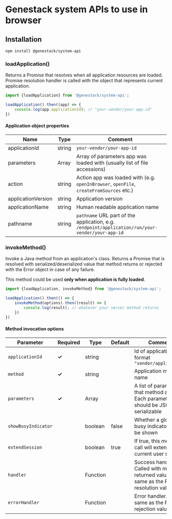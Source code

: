 # Genestack system APIs to use in browser

## Installation
```
npm install @genestack/system-api
```

### loadApplication()
Returns a Promise that resolves when all application resources are loaded. Promise resolution 
handler is called with the object that represents current application.

```javascript
import {loadApplication} from '@genestack/system-api';

loadApplication().then((app) => {
    console.log(app.applicationId); // "your-vendor/your-app-id"
})
```

#### Application object properties
| Name                | Type       | Comment                                                                                 |
|---------------------|------------|-----------------------------------------------------------------------------------------|
| applicationId       | string     | `your-vendor/your-app-id`                                                               |
| parameters          | Array<any> | Array of parameters app was loaded with (usually list of file accessions)               |
| action              | string     | Action app was loaded with (e.g. `openInBrowser`, `openFile`, `createFromSources` etc.) |
| applicationVersion  | string     | Application version                                                                     |
| applicationName     | string     | Human readable application name                                                         |
| pathname            | string     | `pathname` URL part of the application, e.g. `/endpoint/application/run/your-vendor/your-app-id`|

### invokeMethod()
 Invoke a Java method from an application's class. Returns a Promise that is resolved with 
 serialized/deserialized value that method returns or rejected with the Error object in case
 of any failure.
 
 This method could be used **only when application is fully loaded**.
 
```javascript
import {loadApplication, invokeMethod} from '@genestack/system-api';

loadApplication().then(() => {
    invokeMethod(options).then((result) => {
        console.log(result); // whatever your server method returns
    })
})
```
#### Method invocation options

| Parameter           | Required  | Type             | Default | Comment                                          |
|---------------------|-----------|------------------|---------|--------------------------------------------------|
| `applicationId `    | **✓**     | string           |         | Id of application in format `"vendor/application"` |
| `method`            | **✓**     | string           |         | Application method name                          |
| `parameters`        | **✓**     | Array<JSONValue> |         | A list of parameters that method accepts. Each parameter should be JSON serializable|
| `showBusyIndicator` |           | boolean          | false   | Whether a global busy indicator should be shown  |
| `extendSession`     |           | boolean          | true    | If true, this method call will extend current  user session  |
| `handler`           |           | Function         |         | Success handler. Called with method's returned value, the same as the Promise resolution value |
| `errorHandler`      |           | Function         |         | Error handler. The same as the Promise rejection value|
